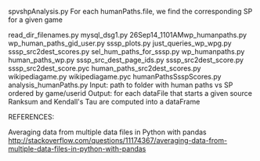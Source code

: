 spvshpAnalysis.py
  For each humanPaths.file, we find the corresponding SP for a given game
  

read_dir_filenames.py
mysql_dsg1.py
26Sep14_1101AMwp_humanpaths.py
wp_human_paths_gid_user.py
sssp_plots.py
just_queries_wp_wpg.py
sssp_src2dest_scores.py
sel_hum_paths_for_sssp.py
wp_humanpaths.py
human_paths_wp.py
sssp_src_dest_page_ids.py
sssp_src2dest_score.py
sssp_src2dest_score.pyc
human_paths_src2dest_scores.py
wikipediagame.py
wikipediagame.pyc
humanPathsSsspScores.py
analysis_humanPaths.py
  Input:  path to folder with human paths vs SP ordered by game/userid
  Output: for each dataFile that starts a given source Ranksum and Kendall's Tau
	are computed into a dataFrame 

REFERENCES:

Averaging data from multiple data files in Python with pandas
	http://stackoverflow.com/questions/11174367/averaging-data-from-multiple-data-files-in-python-with-pandas
